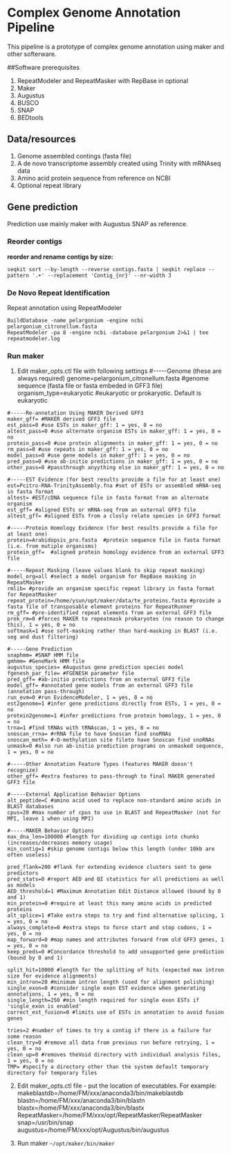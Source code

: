 # Complex Genome Annotation Pipeline

This pipeline is a prototype of complex genome annotation using maker and other softerware.

##Software prerequisites

1) RepeatModeler and RepeatMasker with RepBase in optional
2) Maker
3) Augustus
4) BUSCO
5) SNAP
6) BEDtools

## Data/resources

1) Genome assembled contings (fasta file)
2) A de novo transcriptome assembly created using Trinity with mRNAseq data
3) Amino acid protein sequence from reference on NCBI
4) Optional repeat library

## Gene prediction

Prediction use mainly maker with Augustus SNAP as reference.

### Reorder contigs

**reorder and rename contigs by size:**
   
    seqkit sort --by-length --reverse contigs.fasta | seqkit replace --pattern '.+' --replacement 'Contig_{nr}' --nr-width 3

### De Novo Repeat Identification

Repeat annotation using RepeatModeler

    BuildDatabase -name pelargonium -engine ncbi pelargonium_citronellum.fasta
    RepeatModeler -pa 8 -engine ncbi -database pelargonium 2>&1 | tee repeatmodeler.log

### Run maker

 1.  Edit maker_opts.ctl file with following settings
    #-----Genome (these are always required)
    genome=pelargonium_citronellum.fasta #genome sequence (fasta file or fasta embeded in GFF3 file)
    organism_type=eukaryotic #eukaryotic or prokaryotic. Default is eukaryotic
    
    #-----Re-annotation Using MAKER Derived GFF3
    maker_gff= #MAKER derived GFF3 file
    est_pass=0 #use ESTs in maker_gff: 1 = yes, 0 = no
    altest_pass=0 #use alternate organism ESTs in maker_gff: 1 = yes, 0 = no
    protein_pass=0 #use protein alignments in maker_gff: 1 = yes, 0 = no
    rm_pass=0 #use repeats in maker_gff: 1 = yes, 0 = no
    model_pass=0 #use gene models in maker_gff: 1 = yes, 0 = no
    pred_pass=0 #use ab-initio predictions in maker_gff: 1 = yes, 0 = no
    other_pass=0 #passthrough anyything else in maker_gff: 1 = yes, 0 = no
    
    #-----EST Evidence (for best results provide a file for at least one)
    est=Pcitro-RNA-TrinityAssembly.fna #set of ESTs or assembled mRNA-seq in fasta format
    altest= #EST/cDNA sequence file in fasta format from an alternate organism
    est_gff= #aligned ESTs or mRNA-seq from an external GFF3 file
    altest_gff= #aligned ESTs from a closly relate species in GFF3 format
    
    #-----Protein Homology Evidence (for best results provide a file for at least one)
    protein=Arabidopsis_pro.fasta  #protein sequence file in fasta format (i.e. from mutiple organisms)
    protein_gff=  #aligned protein homology evidence from an external GFF3 file
    
    #-----Repeat Masking (leave values blank to skip repeat masking)
    model_org=all #select a model organism for RepBase masking in RepeatMasker
    rmlib= #provide an organism specific repeat library in fasta format for RepeatMasker
    repeat_protein=/home/ysun/opt/maker/data/te_proteins.fasta #provide a fasta file of transposable element proteins for RepeatRunner
    rm_gff= #pre-identified repeat elements from an external GFF3 file
    prok_rm=0 #forces MAKER to repeatmask prokaryotes (no reason to change this), 1 = yes, 0 = no
    softmask=1 #use soft-masking rather than hard-masking in BLAST (i.e. seg and dust filtering)
    
    #-----Gene Prediction
    snaphmm= #SNAP HMM file
    gmhmm= #GeneMark HMM file
    augustus_species= #Augustus gene prediction species model
    fgenesh_par_file= #FGENESH parameter file
    pred_gff= #ab-initio predictions from an external GFF3 file
    model_gff= #annotated gene models from an external GFF3 file (annotation pass-through)
    run_evm=0 #run EvidenceModeler, 1 = yes, 0 = no
    est2genome=1 #infer gene predictions directly from ESTs, 1 = yes, 0 = no
    protein2genome=1 #infer predictions from protein homology, 1 = yes, 0 = no
    trna=1 #find tRNAs with tRNAscan, 1 = yes, 0 = no
    snoscan_rrna= #rRNA file to have Snoscan find snoRNAs
    snoscan_meth= #-O-methylation site fileto have Snoscan find snoRNAs
    unmask=0 #also run ab-initio prediction programs on unmasked sequence, 1 = yes, 0 = no
    
    #-----Other Annotation Feature Types (features MAKER doesn't recognize)
    other_gff= #extra features to pass-through to final MAKER generated GFF3 file
    
    #-----External Application Behavior Options
    alt_peptide=C #amino acid used to replace non-standard amino acids in BLAST databases
    cpus=20 #max number of cpus to use in BLAST and RepeatMasker (not for MPI, leave 1 when using MPI)
    
    #-----MAKER Behavior Options
    max_dna_len=100000 #length for dividing up contigs into chunks (increases/decreases memory usage)
    min_contig=1 #skip genome contigs below this length (under 10kb are often useless)
    
    pred_flank=200 #flank for extending evidence clusters sent to gene predictors
    pred_stats=0 #report AED and QI statistics for all predictions as well as models
    AED_threshold=1 #Maximum Annotation Edit Distance allowed (bound by 0 and 1)
    min_protein=0 #require at least this many amino acids in predicted proteins
    alt_splice=1 #Take extra steps to try and find alternative splicing, 1 = yes, 0 = no
    always_complete=0 #extra steps to force start and stop codons, 1 = yes, 0 = no
    map_forward=0 #map names and attributes forward from old GFF3 genes, 1 = yes, 0 = no
    keep_preds=0 #Concordance threshold to add unsupported gene prediction (bound by 0 and 1)
    
    split_hit=10000 #length for the splitting of hits (expected max intron size for evidence alignments)
    min_intron=20 #minimum intron length (used for alignment polishing)
    single_exon=0 #consider single exon EST evidence when generating annotations, 1 = yes, 0 = no
    single_length=250 #min length required for single exon ESTs if 'single_exon is enabled'
    correct_est_fusion=0 #limits use of ESTs in annotation to avoid fusion genes
    
    tries=2 #number of times to try a contig if there is a failure for some reason
    clean_try=0 #remove all data from previous run before retrying, 1 = yes, 0 = no
    clean_up=0 #removes theVoid directory with individual analysis files, 1 = yes, 0 = no
    TMP= #specify a directory other than the system default temporary directory for temporary files
    
 2.  Edit maker_opts.ctl file 
	- put the location of executables. For example:
		makeblastdb=/home/FM/xxx/anaconda3/bin/makeblastdb			
		blastn=/home/FM/xxx/anaconda3/bin/blastn
		blastx=/home/FM/xxx/anaconda3/bin/blastx
		RepeatMasker=/home/FM/xxx/opt/RepeatMasker/RepeatMasker
		snap=/usr/bin/snap
		augustus=/home/FM/xxx/opt/Augustus/bin/augustus
		
3. Run maker `~/opt/maker/bin/maker`
